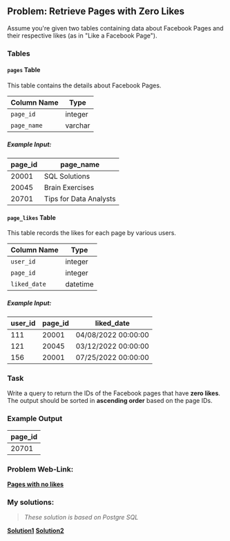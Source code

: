## Problem: Retrieve Pages with Zero Likes

Assume you're given two tables containing data about Facebook Pages and their respective likes (as in "Like a Facebook Page").

### Tables

#### `pages` Table
This table contains the details about Facebook Pages.

| Column Name | Type    |
|-------------|---------|
| `page_id`   | integer |
| `page_name` | varchar |

##### Example Input:

| page_id | page_name           |
|---------|---------------------|
| 20001   | SQL Solutions       |
| 20045   | Brain Exercises     |
| 20701   | Tips for Data Analysts |

#### `page_likes` Table
This table records the likes for each page by various users.

| Column Name | Type     |
|-------------|----------|
| `user_id`   | integer  |
| `page_id`   | integer  |
| `liked_date`| datetime |

##### Example Input:

| user_id | page_id | liked_date           |
|---------|---------|----------------------|
| 111     | 20001   | 04/08/2022 00:00:00  |
| 121     | 20045   | 03/12/2022 00:00:00  |
| 156     | 20001   | 07/25/2022 00:00:00  |

### Task

Write a query to return the IDs of the Facebook pages that have **zero likes**. The output should be sorted in **ascending order** based on the page IDs.

### Example Output

| page_id |
|---------|
| 20701   |

### Problem Web-Link:
**[Pages with no likes](https://datalemur.com/questions/sql-page-with-no-likes)**

### My solutions:
> *These solution is based on Postgre SQL*

**[Solution1](https://github.com/RahulRoy-rsp/CodingProblems/blob/main/Pages_with_no_likes/pages_with_no_likes_1.sql)**
**[Solution2](https://github.com/RahulRoy-rsp/CodingProblems/blob/main/Pages_with_no_likes/pages_with_no_likes_2.sql)**